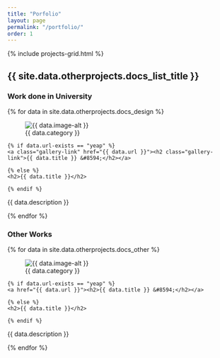 ```yaml
---
title: "Porfolio"
layout: page
permalink: "/portfolio/"
order: 1
---
```


<div class="section-highlight">
{% include projects-grid.html %}
</div>


<div class="main-container gallery-main-container">

 <h2>{{ site.data.otherprojects.docs_list_title }}</h2>



 <div class="gallery-container">
  <h3>Work done in University</h3>

  <div class="wrap-container">
  {% for data in site.data.otherprojects.docs_design %}


   <article>

   <figure>
     <img src="{{ data.image }}" alt="{{ data.image-alt }}">
    <figcaption>{{ data.category }}</figcaption>
   </figure>

    {% if data.url-exists == "yeap" %}
    <a class="gallery-link" href="{{ data.url }}"><h2 class="gallery-link">{{ data.title }} &#8594;</h2></a>

    {% else %}
    <h2>{{ data.title }}</h2>

    {% endif %}

   <p>{{ data.description }}</p>
   </article>
    {% endfor %}
  </div>

 </div>



 <div class="gallery-container">
  <h3>Other Works</h3>
  <div class="wrap-container">
   {% for data in site.data.otherprojects.docs_other %}

   <article>

   <figure>
    <img src="{{ data.image }}" alt="{{ data.image-alt }}">
    <figcaption>{{ data.category }}</figcaption>
   </figure>

    {% if data.url-exists == "yeap" %}
    <a href="{{ data.url }}"><h2>{{ data.title }} &#8594;</h2></a>

    {% else %}
    <h2>{{ data.title }}</h2>

    {% endif %}

   <p>{{ data.description }}</p>
   </article>
  {% endfor %}
  </div>
 </div>

</div>
